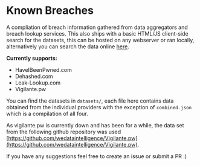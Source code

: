 # Known Breaches
A compliation of breach information gathered from data aggregators and breach lookup services. This also ships with a basic HTML/JS client-side search for the datasets, this can be hosted on any webserver or ran locally, alternatively you can search the data online [here](https://breaches.dls.sh/).

**Currently supports:**
 - HaveIBeenPwned.com
 - Dehashed.com
 - Leak-Lookup.com
 - Vigilante.pw

You can find the datasets in `datasets/`, each file here contains data obtained from the individual providers with the exception of `combined.json` which is a compilation of all four.

As vigilante.pw is currently down and has been for a while, the data set from the following github repository was used [https://github.com/wedataintelligence/Vigilante.pw](https://github.com/wedataintelligence/Vigilante.pw).

If you have any suggestions feel free to create an issue or submit a PR :)

